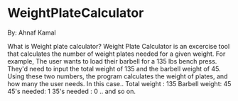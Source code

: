 # WeightPlateCalculator
By: Ahnaf Kamal

What is Weight plate calculator?
Weight Plate Calculator is an excercise tool that calculates the number of weight plates needed for a given weight. 
For example, The user wants to load their barbell for a 135 lbs bench press. They'd need to input the total weight of 135 and the barbell weight of 45.
Using these two numbers, the program calculates the weight of plates, and how many the user needs. In this case..
Total weight : 135
Barbell weight: 45
45's needed: 1
35's needed : 0
.. and so on. 
